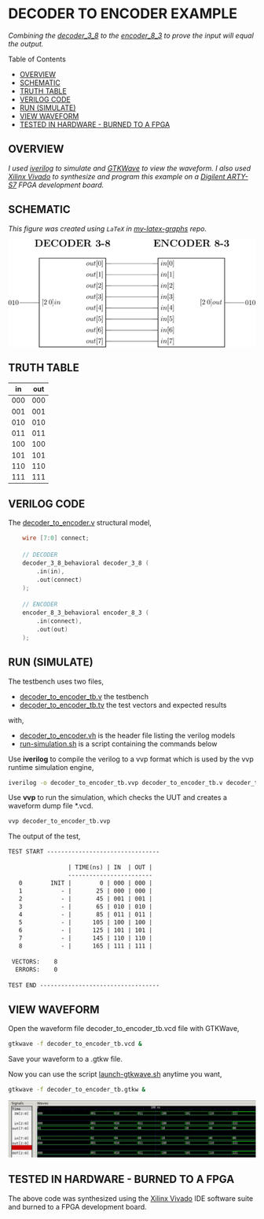 # DECODER TO ENCODER EXAMPLE

_Combining the
[decoder_3_8](https://github.com/JeffDeCola/my-verilog-examples/tree/master/combinational-logic/decoders-and-encoders/decoder_3_8)
to the
[encoder_8_3](https://github.com/JeffDeCola/my-verilog-examples/tree/master/combinational-logic/decoders-and-encoders/encoder_8_3)
to prove the input will equal
the output._

Table of Contents

* [OVERVIEW](https://github.com/JeffDeCola/my-verilog-examples/tree/master/combinational-logic/decoders-and-encoders/decoder_to_encoder#overview)
* [SCHEMATIC](https://github.com/JeffDeCola/my-verilog-examples/tree/master/combinational-logic/decoders-and-encoders/decoder_to_encoder#schematic)
* [TRUTH TABLE](https://github.com/JeffDeCola/my-verilog-examples/tree/master/combinational-logic/decoders-and-encoders/decoder_to_encoder#truth-table)
* [VERILOG CODE](https://github.com/JeffDeCola/my-verilog-examples/tree/master/combinational-logic/decoders-and-encoders/decoder_to_encoder#verilog-code)
* [RUN (SIMULATE)](https://github.com/JeffDeCola/my-verilog-examples/tree/master/combinational-logic/decoders-and-encoders/decoder_to_encoder#run-simulate)
* [VIEW WAVEFORM](https://github.com/JeffDeCola/my-verilog-examples/tree/master/combinational-logic/decoders-and-encoders/decoder_to_encoder#view-waveform)
* [TESTED IN HARDWARE - BURNED TO A FPGA](https://github.com/JeffDeCola/my-verilog-examples/tree/master/combinational-logic/decoders-and-encoders/decoder_to_encoder#tested-in-hardware---burned-to-a-fpga)

## OVERVIEW

_I used
[iverilog](https://github.com/JeffDeCola/my-cheat-sheets/tree/master/hardware/tools/simulation/iverilog-cheat-sheet)
to simulate and
[GTKWave](https://github.com/JeffDeCola/my-cheat-sheets/tree/master/hardware/tools/simulation/gtkwave-cheat-sheet)
to view the waveform. I also used
[Xilinx Vivado](https://github.com/JeffDeCola/my-cheat-sheets/tree/master/hardware/tools/synthesis/xilinx-vivado-cheat-sheet)
to synthesize and program this example on a
[Digilent ARTY-S7](https://github.com/JeffDeCola/my-cheat-sheets/tree/master/hardware/development/fpga-development-boards/digilent-arty-s7-cheat-sheet)
FPGA development board._

## SCHEMATIC

_This figure was created using `LaTeX` in
[my-latex-graphs](https://github.com/JeffDeCola/my-latex-graphs/tree/master/mathematics/applied/electrical-engineering/combinational-logic/decoder-to-encoder)
repo._

<p align="center">
    <img src="svgs/decoder-to-encoder.svg"
    align="middle"
</p>

## TRUTH TABLE

| in  | out |
|:---:|:---:|
| 000 | 000 |
| 001 | 001 |
| 010 | 010 |
| 011 | 011 |
| 100 | 100 |
| 101 | 101 |
| 110 | 110 |
| 111 | 111 |

## VERILOG CODE

The
[decoder_to_encoder.v](https://github.com/JeffDeCola/my-verilog-examples/blob/master/combinational-logic/decoders-and-encoders/decoder_to_encoder/decoder_to_encoder.v)
structural model,

```verilog
    wire [7:0] connect;

    // DECODER
    decoder_3_8_behavioral decoder_3_8 (
        .in(in),
        .out(connect)
    );

    // ENCODER
    encoder_8_3_behavioral encoder_8_3 (
        .in(connect),
        .out(out)
    );
```

## RUN (SIMULATE)

The testbench uses two files,

* [decoder_to_encoder_tb.v](https://github.com/JeffDeCola/my-verilog-examples/blob/master/combinational-logic/decoders-and-encoders/decoder_to_encoder/decoder_to_encoder_tb.v)
  the testbench
* [decoder_to_encoder_tb.tv](https://github.com/JeffDeCola/my-verilog-examples/blob/master/combinational-logic/decoders-and-encoders/decoder_to_encoder/decoder_to_encoder_tb.tv)
  the test vectors and expected results

with,

* [decoder_to_encoder.vh](https://github.com/JeffDeCola/my-verilog-examples/blob/master/combinational-logic/decoders-and-encoders/decoder_to_encoder/decoder_to_encoder.vh)
  is the header file listing the verilog models
* [run-simulation.sh](https://github.com/JeffDeCola/my-verilog-examples/blob/master/combinational-logic/decoders-and-encoders/decoder_to_encoder/run-simulation.sh)
  is a script containing the commands below

Use **iverilog** to compile the verilog to a vvp format
which is used by the vvp runtime simulation engine,

```bash
iverilog -o decoder_to_encoder_tb.vvp decoder_to_encoder_tb.v decoder_to_encoder.vh
```

Use **vvp** to run the simulation, which checks the UUT
and creates a waveform dump file *.vcd.

```bash
vvp decoder_to_encoder_tb.vvp
```

The output of the test,

```text
TEST START --------------------------------

                 | TIME(ns) | IN  | OUT |
                 ------------------------
   0        INIT |        0 | 000 | 000 |
   1           - |       25 | 000 | 000 |
   2           - |       45 | 001 | 001 |
   3           - |       65 | 010 | 010 |
   4           - |       85 | 011 | 011 |
   5           - |      105 | 100 | 100 |
   6           - |      125 | 101 | 101 |
   7           - |      145 | 110 | 110 |
   8           - |      165 | 111 | 111 |

 VECTORS:    8
  ERRORS:    0

TEST END ----------------------------------
```

## VIEW WAVEFORM

Open the waveform file decoder_to_encoder_tb.vcd file with GTKWave,

```bash
gtkwave -f decoder_to_encoder_tb.vcd &
```

Save your waveform to a .gtkw file.

Now you can use the script
[launch-gtkwave.sh](https://github.com/JeffDeCola/my-verilog-examples/blob/master/launch-GTKWave-script/launch-gtkwave.sh)
anytime you want,

```bash
gtkwave -f decoder_to_encoder_tb.gtkw &
```

![decoder_to_encoder-waveform.jpg](../../../docs/pics/combinational-logic/decoder_to_encoder-waveform.jpg)

## TESTED IN HARDWARE - BURNED TO A FPGA

The above code was synthesized using the
[Xilinx Vivado](https://github.com/JeffDeCola/my-cheat-sheets/tree/master/hardware/tools/synthesis/xilinx-vivado-cheat-sheet)
IDE software suite and burned to a FPGA development board.
